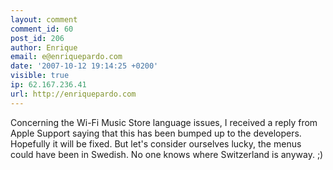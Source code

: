 ```yaml
---
layout: comment
comment_id: 60
post_id: 206
author: Enrique
email: e@enriquepardo.com
date: '2007-10-12 19:14:25 +0200'
visible: true
ip: 62.167.236.41
url: http://enriquepardo.com
---
```

Concerning the Wi-Fi Music Store language issues, I received a reply from Apple Support saying that this has been bumped up to the developers. Hopefully it will be fixed. But let's consider ourselves lucky, the menus could have been in Swedish. No one knows where Switzerland is anyway. ;)
